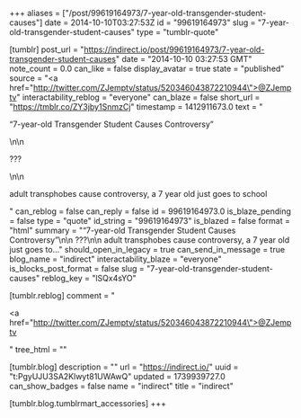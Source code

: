 +++
aliases = ["/post/99619164973/7-year-old-transgender-student-causes"]
date = 2014-10-10T03:27:53Z
id = "99619164973"
slug = "7-year-old-transgender-student-causes"
type = "tumblr-quote"

[tumblr]
post_url = "https://indirect.io/post/99619164973/7-year-old-transgender-student-causes"
date = "2014-10-10 03:27:53 GMT"
note_count = 0.0
can_like = false
display_avatar = true
state = "published"
source = "<a href=\"http://twitter.com/ZJemptv/status/520346043872210944\">@ZJemptv</a>"
interactability_reblog = "everyone"
can_blaze = false
short_url = "https://tmblr.co/ZY3jby1SnmzCj"
timestamp = 1412911673.0
text = "<p>&ldquo;7-year-old Transgender Student Causes Controversy&rdquo;</p>\n\n<p>???</p>\n\n<p>adult transphobes cause controversy, a 7 year old just goes to school</p>"
can_reblog = false
can_reply = false
id = 99619164973.0
is_blaze_pending = false
type = "quote"
id_string = "99619164973"
is_blazed = false
format = "html"
summary = "“7-year-old Transgender Student Causes Controversy”\n\n ???\n\n adult transphobes cause controversy, a 7 year old just goes to..."
should_open_in_legacy = true
can_send_in_message = true
blog_name = "indirect"
interactability_blaze = "everyone"
is_blocks_post_format = false
slug = "7-year-old-transgender-student-causes"
reblog_key = "lSQx4sYO"

[tumblr.reblog]
comment = "<p><a href=\"http://twitter.com/ZJemptv/status/520346043872210944\">@ZJemptv</a></p>"
tree_html = ""

[tumblr.blog]
description = ""
url = "https://indirect.io/"
uuid = "t:PgyUJU3SA2Klwyt81UWAwQ"
updated = 1739939727.0
can_show_badges = false
name = "indirect"
title = "indirect"

[tumblr.blog.tumblrmart_accessories]
+++

